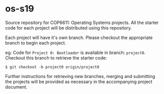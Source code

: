 # os-s19
Source repository for COP6611: Operating Systems projects. All the starter code for each project will be distributed using this repository. 

Each project will have it's own branch. Please checkout the appropriate branch to begin each project. 


eg: Code for `Project 0: Bootloader` is available in branch: `project0`. Checkout this branch to retrieve the starter code:
```
$ git checkout -b project0 origin/project0
```

Further instructions for retrieving new branches, merging and submitting the projects will be provided as necessary in the accompanying project document.

